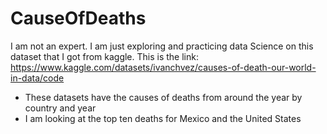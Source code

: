 # CauseOfDeaths

I am not an expert. I am just exploring and practicing data Science on this dataset that I got from kaggle. This is the link: https://www.kaggle.com/datasets/ivanchvez/causes-of-death-our-world-in-data/code

- These datasets have the causes of deaths from around the year by country and year
- I am looking at the top ten deaths for Mexico and the United States
